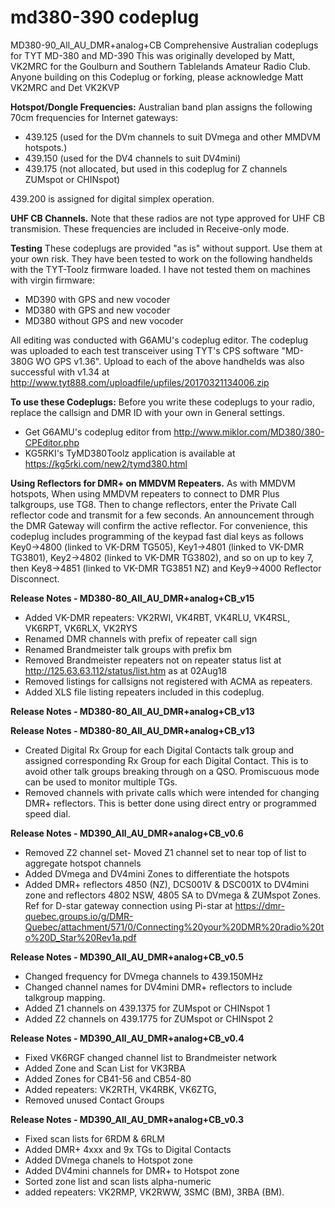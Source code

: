 # md380-390 codeplug

MD380-90_All_AU_DMR+analog+CB 
Comprehensive Australian codeplugs for TYT MD-380 and MD-390 
This was originally developed by Matt, VK2MRC for the Goulburn and Southern Tablelands Amateur Radio Club. Anyone building on this Codeplug or forking, please acknowledge Matt VK2MRC and Det VK2KVP

<b>Hotspot/Dongle Frequencies:</b> Australian band plan assigns the following 70cm frequencies for Internet gateways:
- 439.125 (used for the DVm channels to suit DVmega and other MMDVM hotspots.)
- 439.150 (used for the DV4 channels to suit DV4mini)
- 439.175 (not allocated, but used in this codeplug for Z channels ZUMspot or CHINspot)

439.200 is assigned for digital simplex operation.

<b>UHF CB Channels.</b> Note that these radios are not type approved for UHF CB transmision. These frequencies are included in Receive-only mode. 

<b>Testing</b> These codeplugs are provided "as is" without support. Use them at your own risk. They have been tested to work on the following handhelds with the TYT-Toolz firmware loaded. I have not tested them on machines with virgin firmware:
- MD390 with GPS and new vocoder
- MD380 with GPS and new vocoder
- MD380 without GPS and new vocoder

All editing was conducted with G6AMU's codeplug editor. The codeplug was uploaded to each test transceiver using TYT's CPS software "MD-380G WO GPS v1.36". Upload to each of the above handhelds was also successful with v1.34 at http://www.tyt888.com/uploadfile/upfiles/20170321134006.zip

<b>To use these Codeplugs:</b> Before you write these codeplugs to your radio, replace the callsign and DMR ID with your own in General settings.
- Get G6AMU's codeplug editor from http://www.miklor.com/MD380/380-CPEditor.php
- KG5RKI's TyMD380Toolz application is available at https://kg5rki.com/new2/tymd380.html

<b>Using Reflectors for DMR+ on MMDVM Repeaters.</b>
  As with MMDVM hotspots, When using MMDVM repeaters to connect to DMR Plus talkgroups, use TG8. Then to change reflectors, enter the Private Call reflector code and transmit for a few seconds. An announcement through the DMR Gateway will confirm the active reflector. For convenience, this codeplug includes programming of the keypad fast dial keys as follows Key0->4800 (linked to VK-DRM TG505), Key1->4801 (linked to VK-DMR TG3801), Key2->4802 (linked to VK-DMR TG3802), and so on up to key 7, then Key8->4851 (linked to VK-DMR TG3851 NZ) and Key9->4000 Reflector Disconnect.

<b>Release Notes - MD380-80_All_AU_DMR+analog+CB_v15</b>
- Added VK-DMR repeaters: VK2RWI, VK4RBT, VK4RLU, VK4RSL, VK6RPT, VK6RLX, VK2RYS
- Renamed DMR channels with prefix of repeater call sign
- Renamed Brandmeister talk groups with prefix bm
- Removed Brandmeister repeaters not on repeater status list at http://125.63.63.112/status/list.htm as at 02Aug18
- Removed listings for callsigns not registered with ACMA as repeaters.
- Added XLS file listing repeaters included in this codeplug.


<b>Release Notes - MD380-80_All_AU_DMR+analog+CB_v13</b>



<b>Release Notes - MD380-80_All_AU_DMR+analog+CB_v13</b>
- Created Digital Rx Group for each Digital Contacts talk group and assigned corresponding Rx Group for each Digital Contact. This is to avoid other talk groups breaking through on a QSO. Promiscuous mode can be used to monitor multiple TGs.
- Removed channels with private calls which were intended for changing DMR+ reflectors. This is better done using direct entry or programmed speed dial.

<b>Release Notes - MD390_All_AU_DMR+analog+CB_v0.6</b>
- Removed Z2 channel set- Moved Z1 channel set to near top of list to aggregate hotspot channels
- Added DVmega and DV4mini Zones to differentiate the hotspots
- Added DMR+ reflectors 4850 (NZ), DCS001V & DSC001X to DV4mini zone and reflectors 4802 NSW, 4805 SA to DVmega & ZUMspot Zones.  Ref for D-star gateway connection using Pi-star at https://dmr-quebec.groups.io/g/DMR-Quebec/attachment/571/0/Connecting%20your%20DMR%20radio%20to%20D_Star%20Rev1a.pdf

<b>Release Notes - MD390_All_AU_DMR+analog+CB_v0.5</b>
- Changed frequency for DVmega channels to 439.150MHz
- Changed channel names for DV4mini DMR+ reflectors to include talkgroup mapping.
- Added Z1 channels on 439.1375 for ZUMspot or CHINspot 1
- Added Z2 channels on 439.1775 for ZUMspot or CHINspot 2

<b>Release Notes - MD390_All_AU_DMR+analog+CB_v0.4</b>
- Fixed VK6RGF changed channel list to Brandmeister network
- Added Zone and Scan List for VK3RBA
- Added Zones for CB41-56 and CB54-80
- Added repeaters: VK2RTH, VK4RBK, VK6ZTG, 
- Removed unused Contact Groups

<b>Release Notes - MD390_All_AU_DMR+analog+CB_v0.3</b>
- Fixed scan lists for 6RDM & 6RLM
- Added DMR+ 4xxx and 9x TGs to Digital Contacts
- Added DVmega chanels to Hotspot zone
- Added DV4mini channels for DMR+ to Hotspot zone
- Sorted zone list and scan lists alpha-numeric
- added repeaters: VK2RMP, VK2RWW, 3SMC (BM), 3RBA (BM).
